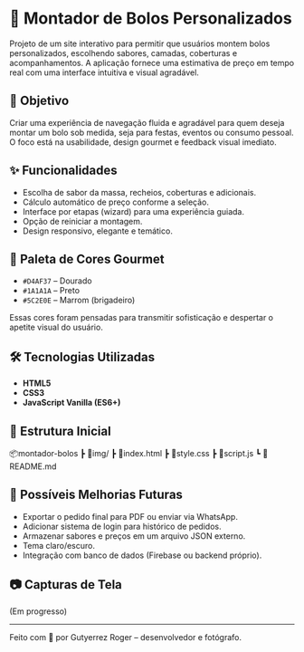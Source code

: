 # 🍰 Montador de Bolos Personalizados

Projeto de um site interativo para permitir que usuários montem bolos personalizados, escolhendo sabores, camadas, coberturas e acompanhamentos. A aplicação fornece uma estimativa de preço em tempo real com uma interface intuitiva e visual agradável.

## 🚀 Objetivo

Criar uma experiência de navegação fluida e agradável para quem deseja montar um bolo sob medida, seja para festas, eventos ou consumo pessoal. O foco está na usabilidade, design gourmet e feedback visual imediato.

## ✨ Funcionalidades

- Escolha de sabor da massa, recheios, coberturas e adicionais.
- Cálculo automático de preço conforme a seleção.
- Interface por etapas (wizard) para uma experiência guiada.
- Opção de reiniciar a montagem.
- Design responsivo, elegante e temático.

## 🎨 Paleta de Cores Gourmet

- `#D4AF37` – Dourado
- `#1A1A1A` – Preto
- `#5C2E0E` – Marrom (brigadeiro)

Essas cores foram pensadas para transmitir sofisticação e despertar o apetite visual do usuário.

## 🛠️ Tecnologias Utilizadas

- **HTML5**
- **CSS3**
- **JavaScript Vanilla (ES6+)**

## 📁 Estrutura Inicial

📦montador-bolos
┣ 📁img/
┣ 📄index.html
┣ 📄style.css
┣ 📄script.js
┗ 📄README.md


## 📌 Possíveis Melhorias Futuras

- Exportar o pedido final para PDF ou enviar via WhatsApp.
- Adicionar sistema de login para histórico de pedidos.
- Armazenar sabores e preços em um arquivo JSON externo.
- Tema claro/escuro.
- Integração com banco de dados (Firebase ou backend próprio).

## 📷 Capturas de Tela

(Em progresso)

---

Feito com 💛 por Gutyerrez Roger – desenvolvedor e fotógrafo.
